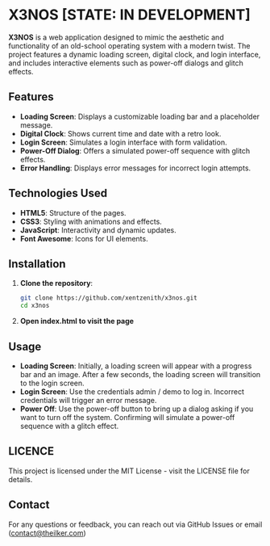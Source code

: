 # X3NOS [STATE: IN DEVELOPMENT]

**X3NOS** is a web application designed to mimic the aesthetic and functionality of an old-school operating system with a modern twist. The project features a dynamic loading screen, digital clock, and login interface, and includes interactive elements such as power-off dialogs and glitch effects.

## Features

- **Loading Screen**: Displays a customizable loading bar and a placeholder message.
- **Digital Clock**: Shows current time and date with a retro look.
- **Login Screen**: Simulates a login interface with form validation.
- **Power-Off Dialog**: Offers a simulated power-off sequence with glitch effects.
- **Error Handling**: Displays error messages for incorrect login attempts.

## Technologies Used

- **HTML5**: Structure of the pages.
- **CSS3**: Styling with animations and effects.
- **JavaScript**: Interactivity and dynamic updates.
- **Font Awesome**: Icons for UI elements.

## Installation

1. **Clone the repository**:
   ```bash
   git clone https://github.com/xentzenith/x3nos.git
   cd x3nos
   ```

2. **Open index.html to visit the page**

## Usage
- **Loading Screen**: Initially, a loading screen will appear with a progress bar and an image. After a few seconds, the loading screen will transition to the login screen.
- **Login Screen**: Use the credentials admin / demo to log in. Incorrect credentials will trigger an error message.
- **Power Off**: Use the power-off button to bring up a dialog asking if you want to turn off the system. Confirming will simulate a power-off sequence with a glitch effect.

## LICENCE
This project is licensed under the MIT License - visit the LICENSE file for details.

## Contact
For any questions or feedback, you can reach out via GitHub Issues or email (contact@theilker.com)
